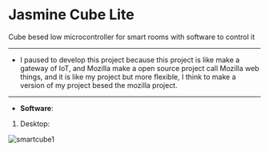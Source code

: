 # Jasmine Cube Lite
Cube besed low microcontroller for smart rooms with software to control it

------------------------------------------------------------------------------------------------
* I paused to develop this project because this project is like make a gateway of IoT, and Mozilla make a open source project call Mozilla web things, and it is like my project but more flexible, I think to make a version of my project besed the mozilla project.
------------------------------------------------------------------------------------------------


* __Software__:
1. Desktop:

![smartcube1](https://github.com/walidamriou/JasmineCube/blob/master/Software/Desktop/Screenshots/smartcube1.png)
